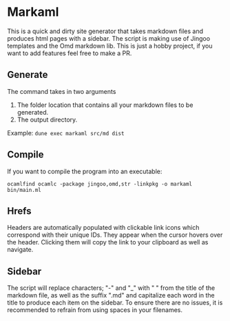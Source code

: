 # Markaml
This is a quick and dirty site generator that takes markdown files and produces html pages with a sidebar. 
The script is making use of Jingoo templates and the Omd markdown lib.
This is just a hobby project, if you want to add features feel free to make a PR.


## Generate

The command takes in two arguments
1. The folder location that contains all your markdown files to be generated.
2. The output directory.

Example: `dune exec markaml src/md dist`

## Compile
If you want to compile the program into an executable:

`ocamlfind ocamlc -package jingoo,omd,str -linkpkg -o markaml bin/main.ml`


## Hrefs
Headers are automatically populated with clickable link icons which correspond with their unique IDs. They appear when the cursor hovers over the header. Clicking them will copy the link to your clipboard as well as navigate.

## Sidebar
The script will replace characters; "-" and "_"  with " " from the title of the markdown file, as well as the suffix ".md" and capitalize each word in the title to produce each item on the sidebar. To ensure there are no issues, it is recommended to refrain from using spaces in your filenames.
